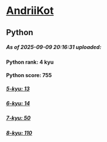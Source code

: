 # [AndriiKot](https://www.codewars.com/users/AndriiKot) 
## Python

##### As of 2025-09-09 20:16:31 uploaded:

#### Python rank: 4 kyu

#### Python score: 755

##### [5-kyu: 13](https://github.com/AndriiKot/Python__CodeWars/tree/main/kyu-5)

##### [6-kyu: 14](https://github.com/AndriiKot/Python__CodeWars/tree/main/kyu-6)

##### [7-kyu: 50](https://github.com/AndriiKot/Python__CodeWars/tree/main/kyu-7)

##### [8-kyu: 110](https://github.com/AndriiKot/Python__CodeWars/tree/main/kyu-8)

